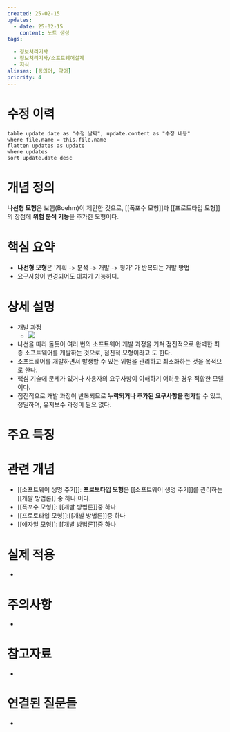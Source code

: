 ```yaml
---
created: 25-02-15
updates:
  - date: 25-02-15
    content: 노트 생성
tags:

  - 정보처리기사
  - 정보처리기사/소프트웨어설계
  - 지식
aliases: [동의어, 약어]
priority: 4
---
```

# 수정 이력
```dataview
table update.date as "수정 날짜", update.content as "수정 내용"
where file.name = this.file.name
flatten updates as update 
where updates
sort update.date desc
```

# 개념 정의 
<!-- 핵심 개념을 간단명료하게 정의합니다 --> 
**나선형 모형**은 보헴(Boehm)이 제안한 것으로, [[폭포수 모형]]과 [[프로토타입 모형]]의 장점에 **위험 분석 기능**을 추가한 모형이다.
# 핵심 요약 
<!-- 이 개념의 가장 중요한 포인트들을 요약합니다 --> 
- **나선형 모형**은 '계획 -> 분석 -> 개발 -> 평가' 가 반복되는 개발 방법
- 요구사항이 변경되어도 대처가 가능하다.
# 상세 설명 
<!-- 개념에 대한 자세한 설명을 작성합니다 --> 
- 개발 과정
    - ![](https://i.imgur.com/WFPDfVm.png)
- 나선을 따라 돌듯이 여러 번의 소프트웨어 개발 과정을 거쳐 점진적으로 완벽한 최종 소프트웨어를 개발하는 것으로, 점진적 모형이라고 도 한다.
- 소프트웨어를 개발하면서 발생할 수 있는 위험을 관리하고 최소화하는 것을 목적으로 한다.
- 핵심 기술에 문제가 있거나 사용자의 요구사항이 이해하기 어려운 경우 적합한 모델이다. 
- 점진적으로 개발 과정이 반복되므로 **누락되거나 추가된 요구사항을 첨가**할 수 있고, 정밀하며, 유지보수 과정이 필요 없다.
# 주요 특징 
<!-- 개념의 특징적인 부분들을 정리합니다 --> 
# 관련 개념 
<!-- 연관된 다른 개념들을 링크하고 관계를 설명합니다 --> 
- [[소프트웨어 생명 주기]]: **프로토타입 모형**은 [[소프트웨어 생명 주기]]를 관리하는 [[개발 방법론]] 중 하나 이다.
- [[폭포수 모형]]: [[개발 방법론]]중 하나
- [[프로토타입 모형]]:[[개발 방법론]]중 하나
- [[애자일 모형]]: [[개발 방법론]]중 하나
# 실제 적용 
- <!-- 실무/실생활에서의 활용 예시를 작성합니다 --> 
# 주의사항 
- <!-- 개념을 사용할 때 주의해야 할 점들을 정리합니다 --> 
# 참고자료 
- <!-- 추가 학습에 도움이 되는 자료들을 정리합니다 --> 
# 연결된 질문들 
- <!-- 이 개념과 관련된 질문 노트들을 링크합니다 -->